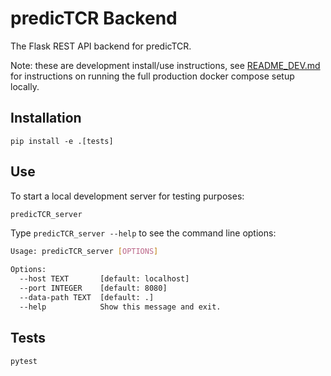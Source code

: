 # predicTCR Backend

The Flask REST API backend for predicTCR.

Note: these are development install/use instructions, see
[README_DEV.md](https://github.com/ssciwr/predicTCR/blob/main/README_DEV.md)
for instructions on running the full production docker compose setup locally.

## Installation

```pycon
pip install -e .[tests]
```

## Use

To start a local development server for testing purposes:

```bash
predicTCR_server
```

Type `predicTCR_server --help` to see the command line options:

```bash
Usage: predicTCR_server [OPTIONS]

Options:
  --host TEXT       [default: localhost]
  --port INTEGER    [default: 8080]
  --data-path TEXT  [default: .]
  --help            Show this message and exit.
```

## Tests

```pycon
pytest
```
